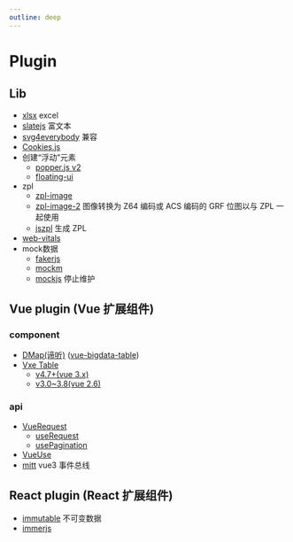 ```yaml
---
outline: deep
---
```

# Plugin

## Lib
- [xlsx](https://docs.sheetjs.com/docs/getting-started/examples/export#live-demo) excel
- [slatejs](https://docs.slatejs.org/) 富文本
- [svg4everybody](https://www.npmjs.com/package/svg4everybody) 兼容
- [Cookies.js](https://github.com/ScottHamper/Cookies)
- 创建“浮动”元素
  - [popper.js v2](https://popper.js.org/docs/v2/) 
  - [floating-ui](https://floating-ui.com/docs/getting-started) 
- zpl
  - [zpl-image](https://www.npmjs.com/package/zpl-image) 
  - [zpl-image-2](https://www.npmjs.com/package/zpl-image-2) 图像转换为 Z64 编码或 ACS 编码的 GRF 位图以与 ZPL 一起使用
  - [jszpl](https://www.npmjs.com/package/jszpl) 生成 ZPL
- [web-vitals](https://www.npmjs.com/package/web-vitals)
- mock数据
  - [fakerjs](https://fakerjs.dev/guide/)
  - [mockm](https://github.com/wll8/mockm)
  - [mockjs](https://github.com/nuysoft/Mock/wiki/Getting-Started) 停止维护
## Vue plugin (Vue 扩展组件)
### component
- [DMap(谛听)](https://juejin.cn/post/6844903593284206605) ([vue-bigdata-table](https://github.com/lison16/vue-bigdata-table))
- [Vxe Table](https://vxetable.cn/#/start/install)
  - [v4.7+(vue 3.x)](https://vxetable.cn/v4/#/start/install)
  - [v3.0~3.8(vue 2.6)](https://vxetable.cn/v3.8/#/table/start/install)
### api
- [VueRequest](https://cn.attojs.org/guide/introduction.html#%E4%B8%BA%E4%BB%80%E4%B9%88%E9%80%89%E6%8B%A9-vuerequest)
  - [useRequest](https://cn.attojs.org/api/#%E5%85%AC%E5%85%B1-api)
  - [usePagination](https://cn.attojs.org/api/pagination.html)
- [VueUse](https://vueuse.org/guide/)
- [mitt](https://github.com/developit/mitt) vue3 事件总线

## React plugin (React 扩展组件)
- [immutable](https://immutable-js.com/) 不可变数据
- [immerjs](https://immerjs.github.io/immer/zh-CN/)
